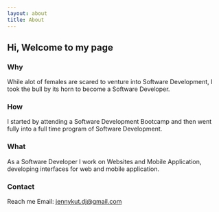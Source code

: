 ```yaml
---
layout: about
title: About
---
```



## Hi, Welcome to my page

### Why

While alot of females are scared to venture into Software Development, I took the bull by its horn to become a Software Developer. 

### How

I started by attending a Software Development Bootcamp and then went fully into a full time program of Software Development. 

### What

As a Software Developer I work on Websites and Mobile Application, developing interfaces for web and mobile application.

### Contact

Reach me Email: jennykut.dj@gmail.com
